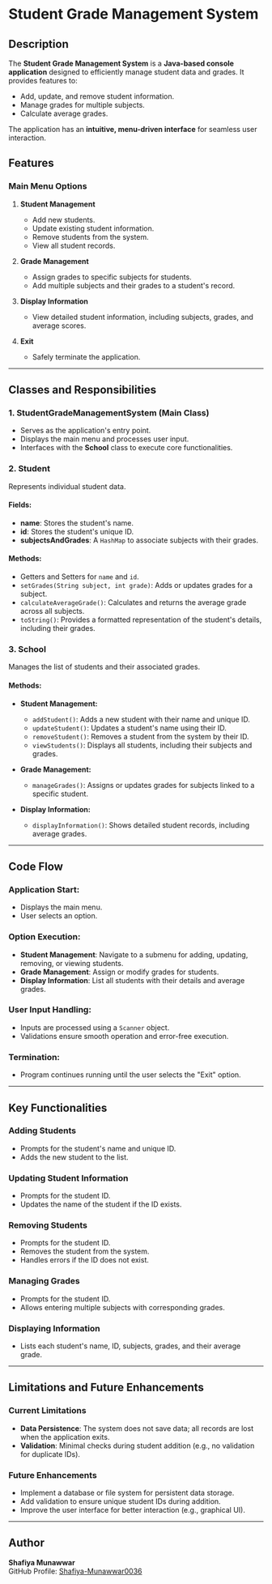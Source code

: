 # **Student Grade Management System**

## **Description**
The **Student Grade Management System** is a **Java-based console application** designed to efficiently manage student data and grades. It provides features to:
- Add, update, and remove student information.
- Manage grades for multiple subjects.
- Calculate average grades.

The application has an **intuitive, menu-driven interface** for seamless user interaction.

## **Features**

### **Main Menu Options**

1. **Student Management**
   - Add new students.
   - Update existing student information.
   - Remove students from the system.
   - View all student records.

2. **Grade Management**
   - Assign grades to specific subjects for students.
   - Add multiple subjects and their grades to a student's record.

3. **Display Information**
   - View detailed student information, including subjects, grades, and average scores.

4. **Exit**
   - Safely terminate the application.

---

## **Classes and Responsibilities**

### **1. StudentGradeManagementSystem (Main Class)**
- Serves as the application's entry point.
- Displays the main menu and processes user input.
- Interfaces with the **School** class to execute core functionalities.

### **2. Student**
Represents individual student data.

#### **Fields:**
- **name**: Stores the student's name.
- **id**: Stores the student's unique ID.
- **subjectsAndGrades**: A `HashMap` to associate subjects with their grades.

#### **Methods:**
- Getters and Setters for `name` and `id`.
- `setGrades(String subject, int grade)`: Adds or updates grades for a subject.
- `calculateAverageGrade()`: Calculates and returns the average grade across all subjects.
- `toString()`: Provides a formatted representation of the student's details, including their grades.

### **3. School**
Manages the list of students and their associated grades.

#### **Methods:**
- **Student Management:**
   - `addStudent()`: Adds a new student with their name and unique ID.
   - `updateStudent()`: Updates a student's name using their ID.
   - `removeStudent()`: Removes a student from the system by their ID.
   - `viewStudents()`: Displays all students, including their subjects and grades.

- **Grade Management:**
   - `manageGrades()`: Assigns or updates grades for subjects linked to a specific student.

- **Display Information:**
   - `displayInformation()`: Shows detailed student records, including average grades.

---

## **Code Flow**

### **Application Start:**
- Displays the main menu.
- User selects an option.

### **Option Execution:**
- **Student Management**: Navigate to a submenu for adding, updating, removing, or viewing students.
- **Grade Management**: Assign or modify grades for students.
- **Display Information**: List all students with their details and average grades.

### **User Input Handling:**
- Inputs are processed using a `Scanner` object.
- Validations ensure smooth operation and error-free execution.

### **Termination:**
- Program continues running until the user selects the "Exit" option.

---

## **Key Functionalities**

### **Adding Students**
- Prompts for the student's name and unique ID.
- Adds the new student to the list.

### **Updating Student Information**
- Prompts for the student ID.
- Updates the name of the student if the ID exists.

### **Removing Students**
- Prompts for the student ID.
- Removes the student from the system.
- Handles errors if the ID does not exist.

### **Managing Grades**
- Prompts for the student ID.
- Allows entering multiple subjects with corresponding grades.

### **Displaying Information**
- Lists each student's name, ID, subjects, grades, and their average grade.

---

## **Limitations and Future Enhancements**

### **Current Limitations**
- **Data Persistence**: The system does not save data; all records are lost when the application exits.
- **Validation**: Minimal checks during student addition (e.g., no validation for duplicate IDs).

### **Future Enhancements**
- Implement a database or file system for persistent data storage.
- Add validation to ensure unique student IDs during addition.
- Improve the user interface for better interaction (e.g., graphical UI).

---

## **Author**
**Shafiya Munawwar**  
GitHub Profile: [Shafiya-Munawwar0036](https://github.com/Shafiya-Munawwar0036)
